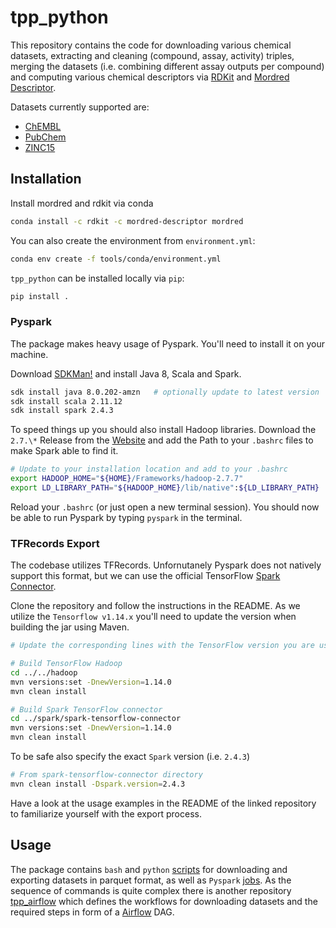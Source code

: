 # tpp_python

This repository contains the code for downloading various chemical datasets, extracting and cleaning (compound, assay, activity) triples, merging the datasets (i.e. combining different assay outputs per compound) and computing various chemical descriptors via [RDKit](https://github.com/rdkit/rdkit) and [Mordred Descriptor](https://github.com/mordred-descriptor/mordred).

Datasets currently supported are:

- [ChEMBL](https://www.ebi.ac.uk/chembl/)
- [PubChem](https://pubchem.ncbi.nlm.nih.gov/)
- [ZINC15](http://zinc15.docking.org/)

## Installation

Install mordred and rdkit via conda

```bash
conda install -c rdkit -c mordred-descriptor mordred
```

You can also create the environment from `environment.yml`:

```bash
conda env create -f tools/conda/environment.yml
```

`tpp_python` can be installed locally via `pip`:

```bash
pip install .
```

### Pyspark

The package makes heavy usage of Pyspark. You'll need to install it on your machine.

Download [SDKMan!](https://sdkman.io/) and install Java 8, Scala and Spark.

```bash
sdk install java 8.0.202-amzn   # optionally update to latest version
sdk install scala 2.11.12
sdk install spark 2.4.3
```

To speed things up you should also install Hadoop libraries. Download the `2.7.\*` Release from the [Website](https://hadoop.apache.org/releases.html) and add the Path to your `.bashrc` files to make Spark able to find it.

```bash
# Update to your installation location and add to your .bashrc
export HADOOP_HOME="${HOME}/Frameworks/hadoop-2.7.7"
export LD_LIBRARY_PATH="${HADOOP_HOME}/lib/native":${LD_LIBRARY_PATH}
```

Reload your `.bashrc` (or just open a new terminal session). You should now be able to run Pyspark by typing `pyspark` in the terminal.

### TFRecords Export

The codebase utilizes TFRecords. Unfornutanely Pyspark does not natively support this format, but we can use the official TensorFlow [Spark Connector](https://github.com/tensorflow/ecosystem/tree/master/spark/spark-tensorflow-connector).

Clone the repository and follow the instructions in the README. As we utilize the `Tensorflow v1.14.x` you'll need to update the version when building the jar using Maven.

```bash
# Update the corresponding lines with the TensorFlow version you are using (in our case 1.14.0)

# Build TensorFlow Hadoop
cd ../../hadoop
mvn versions:set -DnewVersion=1.14.0
mvn clean install

# Build Spark TensorFlow connector
cd ../spark/spark-tensorflow-connector
mvn versions:set -DnewVersion=1.14.0
mvn clean install
```

To be safe also specify the exact `Spark` version (i.e. `2.4.3`)

```bash
# From spark-tensorflow-connector directory
mvn clean install -Dspark.version=2.4.3
```

Have a look at the usage examples in the README of the linked repository to familiarize yourself with the export process.

## Usage

The package contains `bash` and `python` [scripts](./scripts) for downloading and exporting datasets in parquet format, as well as `Pyspark` [jobs](./jobs). As the sequence of commands is quite complex there is another repository [tpp_airflow](https://git.bioinf.jku.at/tpp/tpp_airflow) which defines the workflows for downloading datasets and the required steps in form of a [Airflow](https://airflow.readthedocs.io/en/stable/) DAG.
